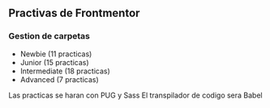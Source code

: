 ## Practivas de Frontmentor

### Gestion de carpetas

* Newbie (11 practicas)
* Junior (15 practicas)
* Intermediate (18 practicas)
* Advanced (7 practicas)

Las practicas se haran con PUG y Sass
El transpilador de codigo sera Babel
